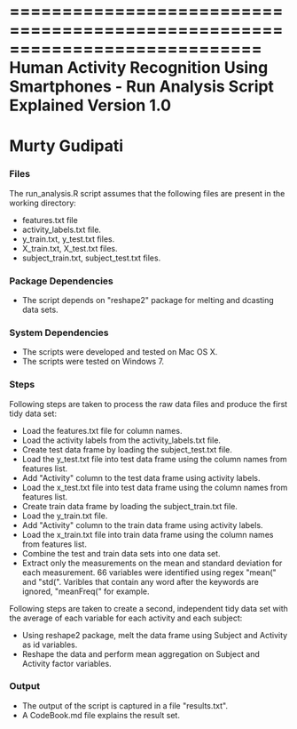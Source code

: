 ============================================================================
Human Activity Recognition Using Smartphones - Run Analysis Script Explained
Version 1.0
============================================================================
Murty Gudipati
============================================================================

### Files
The run_analysis.R script assumes that the following files are present in the working directory:
* features.txt file
* activity_labels.txt file.
* y_train.txt, y_test.txt files.
* X_train.txt, X_test.txt files.
* subject_train.txt, subject_test.txt files.

### Package Dependencies
* The script depends on "reshape2" package for melting and dcasting data sets.

### System Dependencies
* The scripts were developed and tested on Mac OS X.
* The scripts were tested on Windows 7.

### Steps

Following steps are taken to process the raw data files and produce the first tidy data set:
* Load the features.txt file for column names.
* Load the activity labels from the activity_labels.txt file.
* Create test data frame by loading the subject_test.txt file.
* Load the y_test.txt file into test data frame using the column names from features list.
* Add "Activity" column to the test data frame using activity labels.  
* Load the x_test.txt file into test data frame using the column names from features list.  
* Create train data frame by loading the subject_train.txt file.
* Load the y_train.txt file.
* Add "Activity" column to the train data frame using activity labels.
* Load the x_train.txt file into train data frame using the column names from features list.
* Combine the test and train data sets into one data set.
* Extract only the measurements on the mean and standard deviation for each measurement. 66 variables were identified using regex "mean(" and "std(". Varibles that contain any word after the keywords are ignored, "meanFreq(" for example.
  
Following steps are taken to create a second, independent tidy data set with the average of each variable for each activity and each subject:
  * Using reshape2 package, melt the data frame using Subject and Activity as id variables.
  * Reshape the data and perform mean aggregation on Subject and Activity factor variables.

### Output
* The output of the script is captured in a file "results.txt".
* A CodeBook.md file explains the result set.
